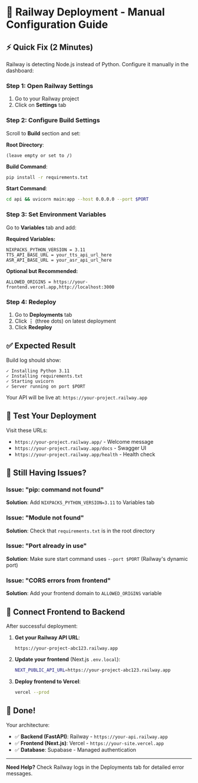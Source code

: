 # 🎯 Railway Deployment - Manual Configuration Guide

## ⚡ Quick Fix (2 Minutes)

Railway is detecting Node.js instead of Python. Configure it manually in the dashboard:

### Step 1: Open Railway Settings
1. Go to your Railway project
2. Click on **Settings** tab

### Step 2: Configure Build Settings
Scroll to **Build** section and set:

**Root Directory**: 
```
(leave empty or set to /)
```

**Build Command**: 
```bash
pip install -r requirements.txt
```

**Start Command**:
```bash
cd api && uvicorn main:app --host 0.0.0.0 --port $PORT
```

### Step 3: Set Environment Variables
Go to **Variables** tab and add:

**Required Variables:**
```
NIXPACKS_PYTHON_VERSION = 3.11
TTS_API_BASE_URL = your_tts_api_url_here
ASR_API_BASE_URL = your_asr_api_url_here
```

**Optional but Recommended:**
```
ALLOWED_ORIGINS = https://your-frontend.vercel.app,http://localhost:3000
```

### Step 4: Redeploy
1. Go to **Deployments** tab
2. Click **⋮** (three dots) on latest deployment
3. Click **Redeploy**

## ✅ Expected Result

Build log should show:
```
✓ Installing Python 3.11
✓ Installing requirements.txt
✓ Starting uvicorn
✓ Server running on port $PORT
```

Your API will be live at: `https://your-project.railway.app`

## 🧪 Test Your Deployment

Visit these URLs:
- `https://your-project.railway.app/` - Welcome message
- `https://your-project.railway.app/docs` - Swagger UI
- `https://your-project.railway.app/health` - Health check

## 🐛 Still Having Issues?

### Issue: "pip: command not found"
**Solution**: Add `NIXPACKS_PYTHON_VERSION=3.11` to Variables tab

### Issue: "Module not found"
**Solution**: Check that `requirements.txt` is in the root directory

### Issue: "Port already in use"
**Solution**: Make sure start command uses `--port $PORT` (Railway's dynamic port)

### Issue: "CORS errors from frontend"
**Solution**: Add your frontend domain to `ALLOWED_ORIGINS` variable

## 📱 Connect Frontend to Backend

After successful deployment:

1. **Get your Railway API URL**:
   ```
   https://your-project-abc123.railway.app
   ```

2. **Update your frontend** (Next.js `.env.local`):
   ```bash
   NEXT_PUBLIC_API_URL=https://your-project-abc123.railway.app
   ```

3. **Deploy frontend to Vercel**:
   ```bash
   vercel --prod
   ```

## 🎉 Done!

Your architecture:
- ✅ **Backend (FastAPI)**: Railway - `https://your-api.railway.app`
- ✅ **Frontend (Next.js)**: Vercel - `https://your-site.vercel.app`
- ✅ **Database**: Supabase - Managed authentication

---

**Need Help?** Check Railway logs in the Deployments tab for detailed error messages.
